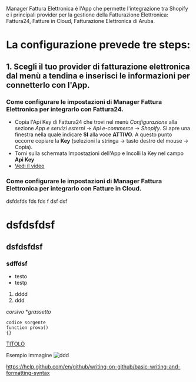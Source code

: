 Manager Fattura Elettronica è l'App che permette l'integrazione tra Shopify e i principali provider per la gestione della Fatturazione Elettronica: Fattura24, Fatture in Cloud, Fatturazione Elettronica di Aruba.


# La configurazione prevede tre steps:

## 1. Scegli il tuo provider di fatturazione elettronica dal menù a tendina e inserisci le informazioni per connetterlo con l'App.   

### Come configurare le impostazioni di Manager Fattura Elettronica per integrarlo con Fattura24.  

-  Copia l'Api Key di Fattura24 che trovi nel menù *Configurazione* alla sezione *App e servizi esterni* -> *Api e-commerce* -> *Shopify*. Si apre una finestra nella quale indicare **SI** alla voce **ATTIVO**. A questo punto occorre copiare la **Key** (selezioni la stringa -> tasto destro del mouse -> Copia).
- Torni sulla schermata Impostazioni dell'App e Incolli la Key nel campo **Api Key**
- [Vedi il video](https://managerfatturaelettronica.sintra.app/guida-all_installazione.html#step1)

### Come configurare le impostazioni di Manager Fattura Elettronica per integrarlo con Fatture in Cloud.



dsfdsfds
fds
fds
f
dsf
dsf
# dsfdsfdsf
## dsfdsfdsf
### sdffdsf

- testo 
- testp

1. dddd
2. ddd

*corsivo* **grassetto* 

``` 
codice sorgente
function prova()
{}

```



[TITOLO](URL)

Esempio immagine
![ddd](https://covpk78932.i.lithium.com/html/assets/shopify_logo_og.svg?468313B33FF48F5143229E51EA3AB62A)

https://help.github.com/en/github/writing-on-github/basic-writing-and-formatting-syntax


